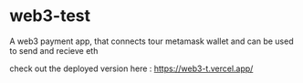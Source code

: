 # web3-test

A web3 payment app, that connects tour metamask wallet and can be used to send and recieve eth 

check out the deployed version here :
https://web3-t.vercel.app/
